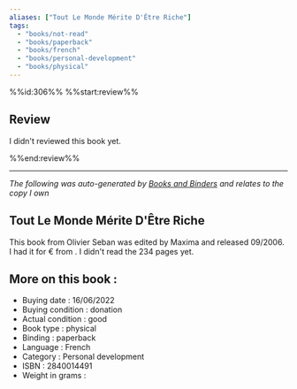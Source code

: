 ```yaml
---
aliases: ["Tout Le Monde Mérite D'Être Riche"] 
tags: 
  - "books/not-read" 
  - "books/paperback" 
  - "books/french"
  - "books/personal-development"
  - "books/physical"
---
```

%%id:306%%
%%start:review%%
## Review
I didn't reviewed this book yet. 

%%end:review%%

---
_The following was auto-generated by [Books and Binders](Books%20and%20Binders.md) and relates to the copy I own_
## Tout Le Monde Mérite D'Être Riche
This book from Olivier Seban was edited by Maxima and released 09/2006. I had it for € from . I didn't read the 234 pages yet.

## More on this book :
- Buying date : 16/06/2022
- Buying condition : donation
- Actual condition : good
- Book type : physical
- Binding : paperback
- Language : French
- Category : Personal development
- ISBN : 2840014491
- Weight in grams : 
